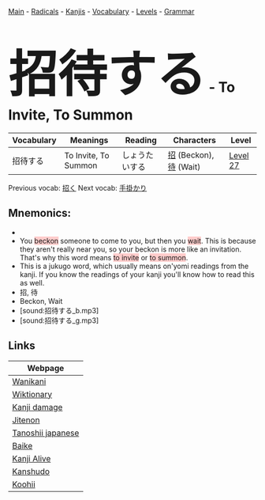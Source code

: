 <style> bigfont {font-size: 100px}</style>
[Main](../README.md) -
[Radicals](../radicals.md) -
[Kanjis](../kanjis.md) -
[Vocabulary](../vocabulary.md) -
[Levels](../levels.md) -
[Grammar](../grammar.md)
# <bigfont> 招待する</bigfont> - To Invite, To Summon 

| Vocabulary | Meanings | Reading | Characters | Level |
| --- | --- | --- | --- | --- |
| 招待する | To Invite, To Summon | しょうたいする |  [招](../kanjis/招.md) (Beckon), [待](../kanjis/待.md) (Wait) | [Level 27](../levels/wk_level27.md) |

Previous vocab: [招く](招く.md) Next vocab: [手掛かり](手掛かり.md) 

## Mnemonics:

* 
* You <span style="background-color:#ffcccb"> beckon</span> someone to come to you, but then you <span style="background-color:#ffcccb"> wait</span>. This is because they aren't really near you, so your beckon is more like an invitation. That's why this word means <span style="background-color:#ffcccb"> to invite</span> or <span style="background-color:#ffcccb"> to summon</span>.
* This is a jukugo word, which usually means on'yomi readings from the kanji. If you know the readings of your kanji you'll know how to read this as well.
* 招, 待
* Beckon, Wait
* [sound:招待する_b.mp3]
* [sound:招待する_g.mp3]


## Links 

| Webpage |
| --- |
| [Wanikani          ](https://www.wanikani.com/kanji/招待する) |
| [Wiktionary        ](https://en.wiktionary.org/wiki/招待する) |
| [Kanji damage      ](http://www.kanjidamage.com/kanji/search?utf8=✓&q=招待する) |
| [Jitenon           ](https://jitenon.com/kanji/招待する) |
| [Tanoshii japanese ](https://www.tanoshiijapanese.com/dictionary/kanji.cfm?k=招待する) |
| [Baike             ](https://baike.baidu.com/item/招待する) |
| [Kanji Alive       ](https://app.kanjialive.com/招待する) |
| [Kanshudo          ](https://www.kanshudo.com/searchmn?q=招待する) |
| [Koohii            ](https://kanji.koohii.com/study/kanji/招待する) |
